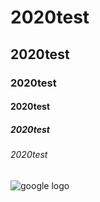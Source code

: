 # 2020test
## 2020test
### 2020test
#### 2020test
##### 2020test
###### 2020test
![google logo](/images/google.jpg)
